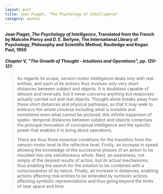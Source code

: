 ```yaml
---
layout: post
title: Jean Piaget, "The Psychology of Intelligence"
category: quotes
---
```


#### Jean Piaget, *The Psychology of Intelligence*, Translated from the French by Malcolm Piercy and D. E. Berlyne, The International Library of Psychology, Philosophy and Scientific Method, Routledge and Kegan Paul, 1950

##### Chapter V, "The Growth of Thought - Intuitions and Operations", pp. 120-121:

> As regards its scope, sensori-motor intelligence deals only with real entities, and each of its actions thus involves only very short distances between subject and objects. It is doubtless capable of detours and reversals, but it never concerns anything but responses actually carried out and real objects. Thought alone breaks away from these short distances and physical pathways, so that it may seek to embrace the whole universe including what is invisible and sometimes even what cannot be pictured; this infinite expansion of spatio- temporal distances between subject and objects comprises the principal innovation of conceptual intelligence and the specific power that enables it to bring about operations.
>
> There are thus three essential conditions for the transition from the sensori-motor level to the reflective level. Firstly, an increase in speed allowing the knowledge of the successive phases of an action to be moulded into one simultaneous whole. Next, an awareness, not simply of the desired results of action, but its actual mechanisms, thus enabling the search for the solution to be combined with a consciousness of its nature. Finally, an increase in distances, enabling actions affecting real entities to be extended by symbolic actions affecting symbolic representations and thus going beyond the limits of near space and time.
